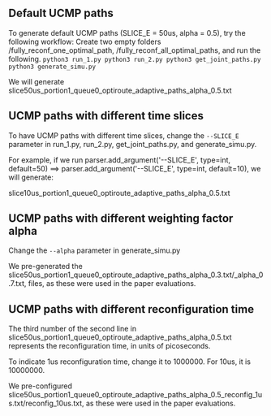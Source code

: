 ## Default UCMP paths
To generate default UCMP paths (SLICE_E = 50us, alpha = 0.5), try the following workflow:
Create two empty folders /fully_reconf_one_optimal_path, /fully_reconf_all_optimal_paths, and run the following.
``
python3 run_1.py
python3 run_2.py
python3 get_joint_paths.py
python3 generate_simu.py
``

We will generate slice50us_portion1_queue0_optiroute_adaptive_paths_alpha_0.5.txt

## UCMP paths with different time slices
To have UCMP paths with different time slices, change the ``--SLICE_E`` parameter in run_1.py, run_2.py, get_joint_paths.py, and generate_simu.py.

For example, if we run parser.add_argument('--SLICE_E', type=int, default=50) ==> parser.add_argument('--SLICE_E', type=int, default=10), we will generate:

slice10us_portion1_queue0_optiroute_adaptive_paths_alpha_0.5.txt

## UCMP paths with different weighting factor alpha
Change the ``--alpha`` parameter in generate_simu.py

We pre-generated the slice50us_portion1_queue0_optiroute_adaptive_paths_alpha_0.3.txt/_alpha_0.7.txt, files, as these were used in the paper evaluations.

## UCMP paths with different reconfiguration time
The third number of the second line in slice50us_portion1_queue0_optiroute_adaptive_paths_alpha_0.5.txt represents the reconfiguration time, in units of picoseconds.

To indicate 1us reconfiguration time, change it to 1000000. For 10us, it is 10000000.

We pre-configured slice50us_portion1_queue0_optiroute_adaptive_paths_alpha_0.5_reconfig_1us.txt/reconfig_10us.txt, as these were used in the paper evaluations.
